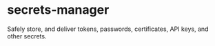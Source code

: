 # secrets-manager
 Safely store, and deliver tokens, passwords, certificates, API keys, and other secrets.
